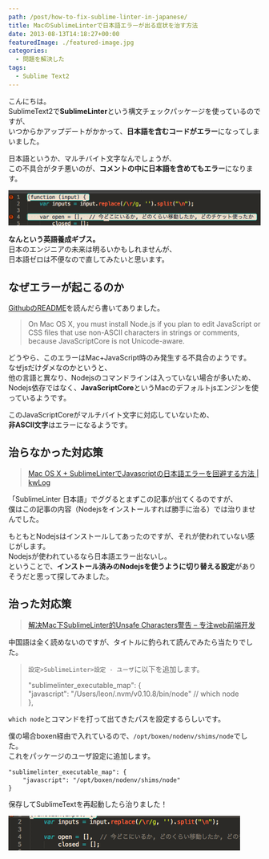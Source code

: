 ```yaml
---
path: /post/how-to-fix-sublime-linter-in-japanese/
title: MacのSublimeLinterで日本語エラーが出る症状を治す方法
date: 2013-08-13T14:18:27+00:00
featuredImage: ./featured-image.jpg
categories:
  - 問題を解決した
tags:
  - Sublime Text2
---
```

こんにちは。  
SublimeText2で**SublimeLinter**という構文チェックパッケージを使っているのですが、  
いつからかアップデートがかかって、**日本語を含むコードがエラー**になってしまいました。

日本語というか、マルチバイト文字なんでしょうが、  
この不具合がタチ悪いのが、**コメントの中に日本語を含めてもエラー**になります。


![コメントの中に日本語を含めてもエラー](./90f7e96e11d56ed0e19f02fae013ef9e1.png)



**なんという英語養成ギブス。**  
日本のエンジニアの未来は明るいかもしれませんが、  
日本語ゼロは不便なので直してみたいと思います。

<!--more-->

なぜエラーが起こるのか
----------------------------------------

[GithubのREADME](https://github.com/SublimeLinter/SublimeLinter)を読んだら書いてありました。

> On Mac OS X, you must install Node.js if you plan to edit JavaScript or CSS files that use non-ASCII characters in strings or comments, because JavaScriptCore is not Unicode-aware.

どうやら、このエラーはMac+JavaScript時のみ発生する不具合のようです。  
なぜjsだけダメなのかというと、  
他の言語と異なり、Nodejsのコマンドラインは入っていない場合が多いため、  
Nodejs依存ではなく、**JavaScriptCore**というMacのデフォルトjsエンジンを使っているようです。

このJavaScriptCoreがマルチバイト文字に対応していないため、  
**非ASCII文字**はエラーになるようです。

治らなかった対応策
----------------------------------------

> [Mac OS X + SublimeLinterでJavascriptの日本語エラーを回避する方法 \| kwLog](http://blog.makotokw.com/2012/11/06/mac-os-x-sublimelinter%E3%81%A7javascript%E3%81%AE%E6%97%A5%E6%9C%AC%E8%AA%9E%E3%82%A8%E3%83%A9%E3%83%BC%E3%82%92%E5%9B%9E%E9%81%BF%E3%81%99%E3%82%8B%E6%96%B9%E6%B3%95/)

「SublimeLinter 日本語」でググるとまずこの記事が出てくるのですが、  
僕はこの記事の内容（Nodejsをインストールすれば勝手に治る）では治りませんでした。

もともとNodejsはインストールしてあったのですが、それが使われていない感じがします。  
Nodejsが使われているなら日本語エラー出ないし。  
ということで、**インストール済みのNodejsを使うように切り替える設定**がありそうだと思って探してみました。

治った対応策
----------------------------------------

> [解决Mac下SublimeLinter的Unsafe Characters警告 – 专注web前端开发](http://www.fantxi.com/blog/archives/mac-fix-js-lint/)

中国語は全く読めないのですが、タイトルに釣られて読んでみたら当たりでした。

> `設定>SublimeLinter>設定 - ユーザ`に以下を追加します。
> 
> "sublimelinter_executable_map": {  
> "javascript": "/Users/leon/.nvm/v0.10.8/bin/node" // which node  
> },

`which node`とコマンドを打って出てきたパスを設定するらしいです。

僕の場合boxen経由で入れているので、`/opt/boxen/nodenv/shims/node`でした。  
これをパッケージのユーザ設定に追加します。

```
"sublimelinter_executable_map": {
    "javascript": "/opt/boxen/nodenv/shims/node"
}
```

保存してSublimeTextを再起動したら治りました！


![コメントの中に日本語を含めてもエラーなし](./ee9eefaa7f57d09488f344b5dc980a92.png)
